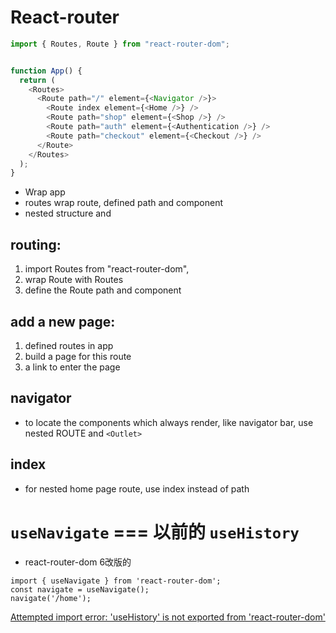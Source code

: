 # React-router
```js
import { Routes, Route } from "react-router-dom";


function App() {
  return (
    <Routes>
      <Route path="/" element={<Navigator />}>
        <Route index element={<Home />} />
        <Route path="shop" element={<Shop />} />
        <Route path="auth" element={<Authentication />} />
        <Route path="checkout" element={<Checkout />} />
      </Route>
    </Routes>
  );
}

```
- Wrap app
- routes wrap route, defined path and component
- nested structure and <outlet>

## routing: 
1. import Routes from "react-router-dom",
2. wrap Route with Routes  
3. define the Route path and component

## add a new page:
1. defined routes in app 
2. build a page for this route
3. a link to enter the page 

## navigator
- to locate the components which always render,
like navigator bar, use nested ROUTE and `<Outlet>` 

## index
- for nested home page route, use index instead of path 

# `useNavigate` === 以前的 `useHistory`
- react-router-dom 6改版的
```
import { useNavigate } from 'react-router-dom';
const navigate = useNavigate();
navigate('/home');
```
[Attempted import error: 'useHistory' is not exported from 'react-router-dom'](https://stackoverflow.com/questions/62861269/attempted-import-error-usehistory-is-not-exported-from-react-router-dom)
